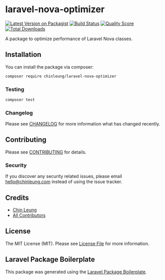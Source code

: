 # laravel-nova-optimizer

[![Latest Version on Packagist](https://img.shields.io/packagist/v/chinleung/laravel-nova-optimizer.svg?style=flat-square)](https://packagist.org/packages/chinleung/laravel-nova-optimizer)
[![Build Status](https://img.shields.io/travis/chinleung/laravel-nova-optimizer/master.svg?style=flat-square)](https://travis-ci.org/chinleung/laravel-nova-optimizer)
[![Quality Score](https://img.shields.io/scrutinizer/g/chinleung/laravel-nova-optimizer.svg?style=flat-square)](https://scrutinizer-ci.com/g/chinleung/laravel-nova-optimizer)
[![Total Downloads](https://img.shields.io/packagist/dt/chinleung/laravel-nova-optimizer.svg?style=flat-square)](https://packagist.org/packages/chinleung/laravel-nova-optimizer)

A package to optimize performance of Laravel Nova classes.

## Installation

You can install the package via composer:

```bash
composer require chinleung/laravel-nova-optimizer
```

### Testing

``` bash
composer test
```

### Changelog

Please see [CHANGELOG](CHANGELOG.md) for more information what has changed recently.

## Contributing

Please see [CONTRIBUTING](CONTRIBUTING.md) for details.

### Security

If you discover any security related issues, please email hello@chinleung.com instead of using the issue tracker.

## Credits

- [Chin Leung](https://github.com/chinleung)
- [All Contributors](../../contributors)

## License

The MIT License (MIT). Please see [License File](LICENSE.md) for more information.

## Laravel Package Boilerplate

This package was generated using the [Laravel Package Boilerplate](https://laravelpackageboilerplate.com).
